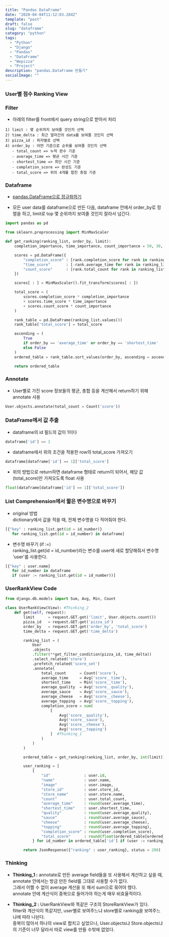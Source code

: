 ```yaml
---
title: "Pandas DataFrame"
date: "2020-04-04T11:12:03.284Z"
template: "post"
draft: false
slug: "dataframe"
category: "python"
tags:
  - "Python"
  - "Django"
  - "Pandas"
  - "DataFrame"
  - "Wepizza"
  - "Project"
description: "pandas.DataFrame 만들기"
socialImage: ""
---
```




### User별 점수 Ranking View

### Filter
* 아래의 filter를 front에서 query string으로 받아서 처리

```
1) limit : 몇 순위까지 보여줄 것인지 선택
2) time_delta : 최근 얼마간의 data를 보여줄 것인지 선택
3) pizza_id : 피자별로 선택
4) order_by : 어떤 기준으로 순위를 보여줄 것인지 선택
   - total_count => 누적 판수 기준
   - average_time => 평균 시간 기준
   - shortest_time => 최단 시간 기준
   - completion_score => 완성도 기준
   - total_score => 위의 4개를 합친 총점 기준
```

### Dataframe
* [pandas.DataFrame으로 정규화하기](https://hong-dev.github.io/posts/project_wepizza/normalization)

* 모든 user data를 dataframe으로 만든 다음, dataframe 안에서 order_by로 정렬을 하고, limit로 top 몇 순위까지 보여줄 것인지 잘라서 넘긴다.


```python
import pandas as pd

from sklearn.preprocessing import MinMaxScaler

def get_ranking(ranking_list, order_by, limit):
    completion_importance, time_importance, count_importance = 50, 30, 20

    scores = pd.DataFrame({
        "completion_score" : [rank.completion_score for rank in ranking_list],
        "time_score"       : [-rank.average_time for rank in ranking_list],
        "count_score"      : [rank.total_count for rank in ranking_list],
    })

    scores[ : ] = MinMaxScaler().fit_transform(scores[ : ])

    total_score = (
        scores.completion_score * completion_importance
        + scores.time_score * time_importance
        + scores.count_score * count_importance
    )

    rank_table = pd.DataFrame(ranking_list.values())
    rank_table['total_score'] = total_score

    ascending = (
        True
        if order_by == 'average_time' or order_by == 'shortest_time'
        else False
    )
    ordered_table = rank_table.sort_values(order_by, ascending = ascending)[:limit]

    return ordered_table
```


### Annotate
* User별로 가진 score 정보들의 평균, 총합 등을 계산해서 return하기 위해 annotate 사용
```python
User.objects.annotate(total_count = Count('score'))
```

### DataFrame에서 값 추출
* dataframe의 id 필드의 값이 1이다
```python
dataframe['id'] == 1
```
* dataframe에서 위의 조건을 적용한 row의 total\_score 가져오기
```python
dataframe[dataframe['id'] == 1]['total_score']
```
* 위의 방법으로 return하면 dataframe 형태로 return이 되어서, 해당 값(total\_score)만 가져오도록 float 사용
```python
float(dataframe[dataframe['id'] == 1]['total_score'])
```

### List Comprehension에서 짧은 변수명으로 바꾸기
* original 방법\
dictionary에서 값을 적을 때, 전체 변수명을 다 적어줘야 한다.
```python
[{"key" : ranking_list.get(id = id_number)}
   for ranking_list.get(id = id_number) in dataframe]
```

* 변수명 바꾸기 (if :=)\
ranking\_list.get(id = id_number)라는 변수를 user에 새로 할당해줘서 변수명 'user'를 사용한다.
```python
[{"key" : user.name}
   for id_number in dataframe
   if (user := ranking_list.get(id = id_number))]
```

### UserRankView Code
```python
from django.db.models import Sum, Avg, Min, Count

class UserRankView(View): #Thinking_2
    def get(self, request):
        limit      = request.GET.get('limit', User.objects.count())
        pizza_id   = request.GET.get('pizza_id')
        order_by   = request.GET.get('order_by', 'total_score')
        time_delta = request.GET.get('time_delta')

        ranking_list = (
            User
            .objects
            .filter(**get_filter_condition(pizza_id, time_delta))
            .select_related('store')
            .prefetch_related('score_set')
            .annotate(
                total_count      = Count('score'),
                average_time     = Avg('score__time'),
                shortest_time    = Min('score__time'),
                average_quality  = Avg('score__quality'),
                average_sauce    = Avg('score__sauce'),
                average_cheese   = Avg('score__cheese'),
                average_topping  = Avg('score__topping'),
                completion_score = sum(
                    [
                        Avg('score__quality'),
                        Avg('score__sauce'),
                        Avg('score__cheese'),
                        Avg('score__topping')
                    ]  #Thinking_1
                )
            )
        )

        ordered_table = get_ranking(ranking_list, order_by, int(limit))

        user_ranking = [
            {
                "id"               : user.id,
                "name"             : user.name,
                "image"            : user.image,
                "store_id"         : user.store_id,
                "store_name"       : user.store.name,
                "count"            : user.total_count,
                "average_time"     : round(user.average_time),
                "shortest_time"    : user.shortest_time,
                "quality"          : round(user.average_quality),
                "sauce"            : round(user.average_sauce),
                "cheese"           : round(user.average_cheese),
                "topping"          : round(user.average_topping),
                "completion_score" : round(user.completion_score),
                "total_score"      : round(float(ordered_table[ordered_table['id'] == user.id]['total_score']))
            } for id_number in ordered_table['id'] if (user := ranking_list.get(id = id_number))]

        return JsonResponse({"ranking" : user_ranking}, status = 200)
```

### Thinking
* **Thinking_1 :** annotate로 만든 average field들을 또 사용해서 계산하고 싶을 때, annotate 안에서는 방금 만든 field를 그대로 사용할 수가 없다.\
그래서 어쩔 수 없이 average 계산을 또 해서 sum으로 묶어야 했다.\
annotate 안에 계산식이 중복으로 들어가야 하는게 매우 비효율적이다.

* **Thinking_2 :** UserRankView와 똑같은 구조의 StoreRankView가 있다.\
filter와 계산식이 똑같지만, user별로 보여주느냐 store별로 ranking을 보여주느냐에 따라 나뉜다.\
중복이 많아서 하나의 view로 합치고 싶었으나, User.objects냐 Store.objects냐의 기준이 너무 달라서 따로 view를 만들 수밖에 없었다.